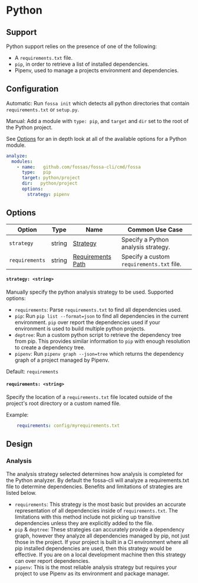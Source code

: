 # Python

## Support

Python support relies on the presence of one of the following:

- A `requirements.txt` file.
- `pip`, in order to retrieve a list of installed dependencies.
- Pipenv, used to manage a projects environment and dependencies.

## Configuration

Automatic: Run `fossa init` which detects all python directories that contain `requirements.txt` or `setup.py`.

Manual: Add a module with `type: pip`, and `target` and `dir` set to the root of the Python project.

See [Options](#Options) for an in depth look at all of the available options for a Python module.

```yaml
analyze:
  modules:
    - name:   github.com/fossas/fossa-cli/cmd/fossa
      type:   pip
      target: python/project
      dir:   python/project
      options:
        strategy: pipenv
```

## Options
| Option         |  Type  | Name                                         | Common Use Case                           |
| -------------- | :----: | -------------------------------------------- | ----------------------------------------- |
| `strategy`     | string | [Strategy](#Strategy:-<string>)              | Specify a Python analysis strategy.       |
| `requirements` | string | [Requirements Path](#requirements:-<string>) | Specify a custom `requirements.txt` file. |
<!--- In code but currently unused
| `venv`         | string | [Virtual Env](#All-Tags:-<bool>)                  | Make sure all OS and Arch tags are caught. |
--->

#### `strategy: <string>`
Manually specify the python analysis strategy to be used. Supported options:
- `requirements`: Parse `requirements.txt` to find all dependencies used. 
- `pip`: Run `pip list --format=json` to find all dependencies in the current environment. `pip` over report the dependencies used if your environment is used to build multiple python projects.
- `deptree`: Run a custom python script to retrieve the dependency tree from pip. This provides similar information to `pip` with enough resolution to create a dependency tree.
- `pipenv`: Run `pipenv graph --json=tree` which returns the dependency graph of a project managed by Pipenv.

Default: `requirements`

#### `requirements: <string>`
Specify the location of a `requirements.txt` file located outside of the project's root directory or a custom named file.

Example:
```yaml
    requirements: config/myrequirements.txt
```

## Design
### Analysis

The analysis strategy selected determines how analysis is completed for the Python analyzer. By default the fossa-cli will analyze a requirements.txt file to determine dependencies. Benefits and limitations of strategies are listed below.

- `requirements`: This strategy is the most basic but provides an accurate representation of all dependencies inside of `requirements.txt`. The limitations with this method include not picking up transitive dependencies unless they are explicitly added to the file.
- `pip` & `deptree`: These strategies can accurately provide a dependency graph, however they analyze all dependencies managed by pip, not just those in the project. If your project is built in a CI environment where all pip installed dependencies are used, then this strategy would be effective. If you are on a local development machine then this strategy can over report dependencies.
- `pipenv`: This is the most reliable analysis strategy but requires your project to use Pipenv as its environment and package manager.
